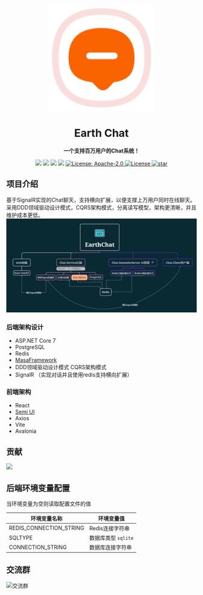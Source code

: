 <p align="center">
    <a href="" target="_blank">
      <img src="./docs/static/img/docusaurus.png" width="280" />
    </a>
</p>

<h1 align="center">Earth Chat</h1>
<p align="center"><strong>一个支持百万用户的Chat系统！</strong></p>

<div align="center">
    <a href="#交流群"><img src="https://img.shields.io/badge/交流群-blue.svg?style=plasticr"></a>
    <a href="https://docs.chat.tokengo.top/docs/intro/"><img src="https://img.shields.io/badge/项目文档-green.svg?style=plasticr"></a>
    <a href="https://github.com/239573049/chat"><img src="https://img.shields.io/badge/github-项目地址-yellow.svg?style=plasticr"></a>
    <a href="https://gitee.com/hejiale010426/chat"><img src="https://img.shields.io/badge/码云-项目地址-orange.svg?style=plasticr"></a>
    <a href="https://github.com/239573049/chat/blob/master/LICENSE" target="_blank">
        <img alt="License: Apache-2.0" src="https://img.shields.io/badge/License-Apache--2.0-blue.svg">
    </a>
    <a href="https://github.com/239573049/chat" target="_blank">
        <img alt="License" src="https://img.shields.io/github/stars/239573049/chat">
    </a>
    <a href='https://gitee.com/hejiale010426/chat/stargazers'>
        <img src='https://gitee.com/hejiale010426/chat/badge/star.svg?theme=dark' alt='star'></img>
    </a>
</div>

## 项目介绍

基于SignalR实现的Chat聊天，支持横向扩展，以便支撑上万用户同时在线聊天。
采用DDD领域驱动设计模式，CQRS架构模式，分离读写模型，架构更清晰，并且维护成本更低。
![Alt text](image.png)

### 后端架构设计

- ASP.NET Core 7
- PostgreSQL
- Redis
- [MasaFramework](https://docs.masastack.com/framework/concepts/overview)
- DDD领域驱动设计模式 CQRS架构模式
- SignalR （实现对话并且使用redis支持横向扩展）

### 前端架构

- React
- [Semi UI](https://semi.design/zh-CN/start/getting-started)
- Axios
- Vite
- Avalonia

## 贡献

<a href="https://github.com/239573049/EarthChat/graphs/contributors">
  <img src="https://contrib.rocks/image?repo=239573049/EarthChat" />
</a>

## 后端环境变量配置

当环境变量为空则读取配置文件的值

| 环境变量名称            | 环境变量值                                 |
| ----------------------- | ------------------------------------------ |
| REDIS_CONNECTION_STRING | Redis连接字符串                            |
| SQLTYPE                 | 数据库类型 `sqlite`|[`pgsql`|`postgresql`] |
| CONNECTION_STRING       | 数据库连接字符串                           |

## 交流群

![交流群](![输入图片说明](![输入图片说明](docs/static/img/ed1d8637a5ea540308d85523bd2a9f4.png)))
